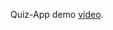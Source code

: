 Quiz-App demo [video](https://drive.google.com/file/d/1icp1wASbKPdAG5I1WcwqP_xaSGJoeFVa/view?usp=sharing).
